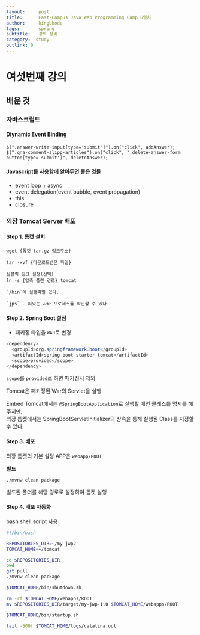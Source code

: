 ```yaml
---
layout:     post
title:      Fast-Campus Java Web Programming Camp 6일차
author:     kingbbode
tags:       spring
subtitle:   강의 정리
category:  study
outlink: 0
---
```


여섯번째 강의
=============

배운 것
-------

### 자바스크립트

#### Diynamic Event Binding

```
$(".answer-write input[type='submit']").on("click", addAnswer);
$(".qna-comment-slipp-articles").on("click", ".delete-answer-form button[type='submit']", deleteAnswer);
```

#### Javascript를 사용함에 알아두면 좋은 것들

-	event loop + async
-	event delegation(event bubble, event propagation)
-	this
-	closure

### 외장 Tomcat Server 배포

#### Step 1. 톰캣 설치

```
wget {톰캣 tar.gz 링크주소}

tar -xvf {다운로드받은 파일}

심볼릭 링크 설정(선택)
ln -s {압축 풀린 경로} tomcat

`/bin`에 실행파일 있다.

`jps` - 떠있는 자바 프로세스를 확인할 수 있다.
```

#### Step 2. Spring Boot 설정

-	패키징 타입을 `WAR`로 변경

```JAVA
<dependency>
  <groupId>org.springframework.boot</groupId>
  <artifactId>spring-boot-starter-tomcat</artifactId>
  <scope>provided</scope>
</dependency>
```

`scope`를 `provided`로 하면 패키징시 제외

Tomcat은 패키징된 War의 Servlet을 실행

Embed Tomcat에서는 `@SpringBootApplication`로 실행할 메인 클레스를 명시를 해주지만, <br> 외장 톰켓에서는 SpringBootServletInitializer의 상속을 통해 실행될 Class를 지정할 수 있다.

#### Step 3. 배포

외장 톰켓의 기본 설정 APP은 `webapp/ROOT`

**빌드**

```
./mvnw clean package
```

빌드된 폴더를 해당 경로로 설정하여 톰켓 실행

#### Step 4. 배포 자동화

bash shell script 사용

```bash
#!/bin/bash

REPOSITORIES_DIR=~/my-jwp2
TOMCAT_HOME=~/tomcat

cd $REPOSITORIES_DIR
pwd
git pull
./mvnw clean package

$TOMCAT_HOME/bin/shutdown.sh

rm -rf $TOMCAT_HOME/webapps/ROOT
mv $REPOSITORIES_DIR/target/my-jwp-1.0 $TOMCAT_HOME/webapps/ROOT

$TOMCAT_HOME/bin/startup.sh

tail -500f $TOMCAT_HOME/logs/catalina.out
```
